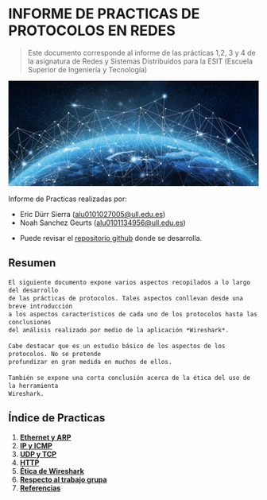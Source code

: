 # INFORME DE PRACTICAS DE PROTOCOLOS EN REDES
 > Este documento corresponde al informe de las prácticas 
 > 1,2, 3 y 4 de la asignatura de Redes y Sistemas 
 > Distribuidos para la ESIT 
 > (Escuela Superior de Ingeniería y Tecnología)

![portada-redes](portada.jpg "imagen de portada para el informe")

Informe de Practicas realizadas por:
* Eric Dürr Sierra (alu0101027005@ull.edu.es)
* Noah Sanchez Geurts (alu0101134956@ull.edu.es)

- Puede revisar el [repositorio github](https://github.com/EricDS-INFO/RSD-INFORME-1) donde se desarrolla. 


## Resumen
    El siguiente documento expone varios aspectos recopilados a lo largo del desarrollo
    de las prácticas de protocolos. Tales aspectos conllevan desde una breve introducción
    a los aspectos característicos de cada uno de los protocolos hasta las conclusiones 
    del análisis realizado por medio de la aplicación *Wireshark*.

    Cabe destacar que es un estudio básico de los aspectos de los protocolos. No se pretende
    profundizar en gran medida en muchos de ellos.

    También se expone una corta conclusión acerca de la ética del uso de la herramienta
    Wireshark.

## Índice de Practicas

1. [**Ethernet y ARP**](ether-arp.md)
2. [**IP y ICMP**](ip-icmp.md)
3. [**UDP y TCP**](udp-tcp.md)
4. [**HTTP**](http.md)
5. [**Ética de Wireshark**](aspectos-eticos-wireshark.md)
6. [**Respecto al trabajo grupa**](evidencias-trabajo-grupo.md)
7. [**Referencias**](referencias.md)